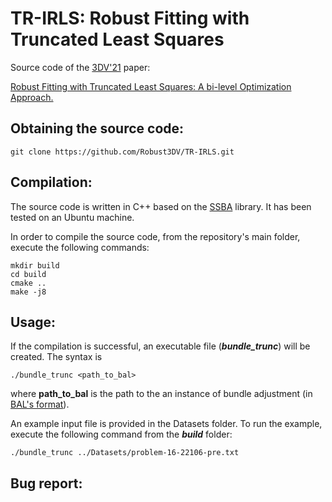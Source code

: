 # TR-IRLS: Robust Fitting with Truncated Least Squares
Source code of the [3DV'21](https://3dv2021.surrey.ac.uk/) paper:

[Robust Fitting with Truncated Least Squares: A bi-level Optimization Approach.](https://www.researchgate.net/publication/356834866_Robust_Fitting_with_Truncated_Least_Squares_A_Bilevel_Optimization_Approach)


## Obtaining the source code:

```
git clone https://github.com/Robust3DV/TR-IRLS.git 
```


## Compilation:
The source code is written in C++ based on the [SSBA](https://github.com/chzach/SSBA/tree/master/SSBA-4.0) library. It has been tested on an Ubuntu machine. 

In order to compile the source code, from the repository's main folder, execute the following commands:


``` 
mkdir build
cd build
cmake ..
make -j8 

```

## Usage:
If the compilation is successful, an executable file (***bundle_trunc***) will be created. The syntax is

```
./bundle_trunc <path_to_bal>
```
where **path_to_bal** is the path to the an instance of bundle adjustment (in [BAL's format](https://grail.cs.washington.edu/projects/bal/)).

An example input file is provided in the Datasets folder. To run the example, execute the following command from the ***build*** folder:
```
./bundle_trunc ../Datasets/problem-16-22106-pre.txt
```

## Bug report:

